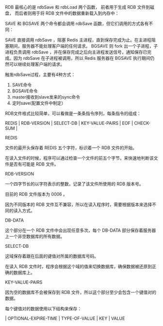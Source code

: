RDB 最核心的是 rdbSave 和 rdbLoad 两个函数， 前者用于生成 RDB 文件到磁盘， 而后者则用于将 RDB 文件中的数据重新载入到内存中：


SAVE 和 BGSAVE 两个命令都会调用 rdbSave 函数，但它们调用的方式各有不同：

SAVE 直接调用 rdbSave ，阻塞 Redis 主进程，直到保存完成为止。在主进程阻塞期间，服务器不能处理客户端的任何请求。
BGSAVE 则 fork 出一个子进程，子进程负责调用 rdbSave ，并在保存完成之后向主进程发送信号，通知保存已完成。因为 rdbSave 在子进程被调用，所以 Redis 服务器在 BGSAVE 执行期间仍然可以继续处理客户端的请求。


触发rdbSave过程，主要有4种方式： 
1. SAVE命令 
2. BGSAVE命令 
3. master接收到slave发来的sync命令 
4. 定时save(配置文件中制定） 


RDB文件格式比较简单，可以看做是一条条指令序列，每条指令的组成：





 REDIS | RDB-VERSION | SELECT-DB | KEY-VALUE-PAIRS | EOF | CHECK-SUM |


REDIS

文件的最开头保存着 REDIS 五个字符，标识着一个 RDB 文件的开始。

在读入文件的时候，程序可以通过检查一个文件的前五个字节，来快速地判断该文件是否有可能是 RDB 文件。

RDB-VERSION

一个四字节长的以字符表示的整数，记录了该文件所使用的 RDB 版本号。

目前的 RDB 文件版本为 0006 。

因为不同版本的 RDB 文件互不兼容，所以在读入程序时，需要根据版本来选择不同的读入方式。

DB-DATA

这个部分在一个 RDB 文件中会出现任意多次，每个 DB-DATA 部分保存着服务器上一个非空数据库的所有数据。

SELECT-DB

这域保存着跟在后面的键值对所属的数据库号码。

在读入 RDB 文件时，程序会根据这个域的值来切换数据库，确保数据被还原到正确的数据库上。

KEY-VALUE-PAIRS

因为空的数据库不会被保存到 RDB 文件，所以这个部分至少会包含一个键值对的数据。

每个键值对的数据使用以下结构来保存：


| OPTIONAL-EXPIRE-TIME | TYPE-OF-VALUE | KEY | VALUE 